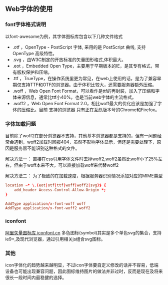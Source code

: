 ## Web字体的使用

### font字体格式说明

以font-awesome为例，其字体图标库包含以下几种文件格式

- .otf ，OpenType - PostScript 字体, 采用的是 PostScript 曲线, 支持 OpenType 高级特性。
- .svg ，由W3C制定的开放标准的矢量图形格式,体积最大。
- .eot ，Embedded Open Type，主要用于早期版本的IE，是其专有格式，带有版权保护和压缩。
- .ttf ，TrueType，在操作系统里更为常见，在web上使用的话，是为了兼容早期仅支持TTF和OTF的浏览器。由于体积比较大，还需要服务器额外压缩。
- .woff ，Web Open Font Format，可以看作是ttf的再封装，加入了压缩和字体来源信息，通常比ttf小40%。也是当前web字体的主流格式。
- .woff2 ，Web Open Font Format 2.0，相比woff最大的优化应该是加强了字体的压缩比。目前 支持的浏览器 只有正在互彪版本号的Chrome和Firefox。

### 字体加载问题

目前除了woff2在部分浏览器不支持，其他基本浏览器都是支持的，但有一问题经常会遇到，woff2加载时回报404，虽然不影响字体显示，但还是需要处理下，原因是服务器不能识别这种格式的文件。

解决方法一：
直接在css引用字体文件时去掉woff2,woff2虽然比woff小了25%左右，但由于woff本来不大，可以直接加载woff来代替woff2

解决方法二：
为了极致的在加载速度，根据服务器识别情况添加对应的MIME类型
```conf
location ~* \.(eot|otf|ttf|woff|woff2|svg)$ {
    add_header Access-Control-Allow-Origin *;
}

AddType application/x-font-woff woff
AddType application/x-font-woff2 woff2
```

### iconfont

[阿里矢量图标库 iconfont.cn](http://www.iconfont.cn)
多色图标(symbol)其实是多个单色svg的集合，支持 ie9+,及现代浏览器，通过引用相关js组合svg图标。

### 其他

icon字体化的趋势越来越明显，不过icon字体要自定义修改的话并不容易，低端设备也可能出现兼容问题，因此图标维持图片的做法并非过时，反而是现在及将来很长一段时间内最稳健的选择。
